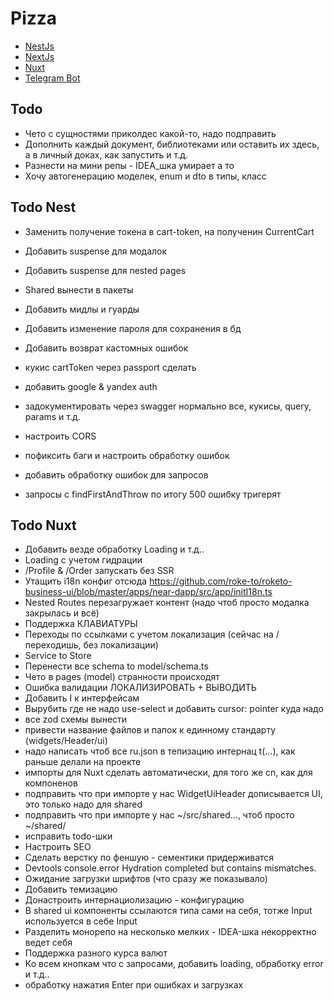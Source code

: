 # Pizza
- [NestJs](backend/README.md)
- [NextJs](frontend-nextjs/README.md)
- [Nuxt](frontend-nuxt/README.md)
- [Telegram Bot](telegram-bot/README.md)

## Todo
- Чето с сущностями приколдес какой-то, надо подправить
- Дополнить каждый документ, библиотеками или оставить их здесь, а в личный доках, как запустить и т.д.
- Разнести на мини репы - IDEA_шка умирает а то
- Хочу автогенерацию моделек, enum и dto в типы, класс

## Todo Nest
- Заменить получение токена в cart-token, на полученин CurrentCart
- Добавить suspense для модалок
- Добавить suspense для nested pages

- Shared вынести в пакеты
- Добавить мидлы и гуарды
- Добавить изменение пароля для сохранения в бд
- Добавить возврат кастомных ошибок
- кукис cartToken через passport сделать
- добавить google & yandex auth
- задокументировать через swagger нормально все, кукисы, query, params и т.д.
- настроить CORS
- пофиксить баги и настроить обработку ошибок
- добавить обработку ошибок для запросов
- запросы с findFirstAndThrow по итогу 500 ошибку тригерят

## Todo Nuxt
- Добавить везде обработку Loading и т.д..
- Loading с учетом гидрации
- /Profile & /Order запускать без SSR 
- Утащить i18n конфиг отсюда https://github.com/roke-to/roketo-business-ui/blob/master/apps/near-dapp/src/app/initI18n.ts
- Nested Routes перезагружает контент (надо чтоб просто модалка закрылась и всё)
- Поддержка КЛАВИАТУРЫ
- Переходы по ссылками с учетом локализация (сейчас на / переходишь, без локализации)
- Service to Store
- Перенести все schema to model/schema.ts
- Чето в pages (model) странности происходят
- Ошибка валидации ЛОКАЛИЗИРОВАТЬ + ВЫВОДИТЬ 
- Добавить I к интерфейсам
- Вырубить где не надо use-select и добавить cursor: pointer куда надо
- все zod схемы вынести 
- привести название файлов и папок к единному стандарту (widgets/Header/ui)
- надо написать чтоб все ru.json в тепизацию интернац t(...), как раньше делали на проекте
- импорты для Nuxt сделать автоматически, для того же cn, как для компоненов
- подправить что при импорте у нас WidgetUiHeader дописывается UI, это только надо для shared
- подправить что при импорте у нас ~/src/shared..., чтоб просто ~/shared/
- исправить todo-шки
- Настроить SEO
- Сделать верстку по феншую - сементики придерживатся
- Devtools console.error Hydration completed but contains mismatches.
- Ожидание загрузки шрифтов (что сразу же показывало)
- Добавить темизацию
- Донастроить интернациолизацию - конфигурацию
- В shared ui компоненты ссылаются типа сами на себя, тотже Input используется в себе Input
- Разделить монорепо на несколько мелких - IDEA-шка некорректно ведет себя
- Поддержка разного курса валют
- Ко всем кнопкам что с запросами, добавить loading, обработку error и т.д.. 
- обработку нажатия Enter при ошибках и загрузках